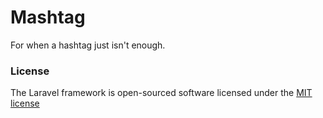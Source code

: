 Mashtag
==========

For when a hashtag just isn't enough.

### License

The Laravel framework is open-sourced software licensed under the [MIT license](http://opensource.org/licenses/MIT)
